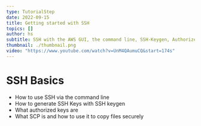 ```yaml
---
type: TutorialStep
date: 2022-09-15
title: Getting started with SSH
topics: []
author: hs
subtitle: SSH with the AWS GUI, the command line, SSH-Keygen, Authorized_Keys & SCP.
thumbnail: ./thumbnail.png
video: "https://www.youtube.com/watch?v=UnM4QAumuCQ&start=174s"
---
```


# SSH Basics

- How to use SSH via the command line
- How to generate SSH Keys with SSH keygen
- What authorized keys are
- What SCP is and how to use it to copy files securely
